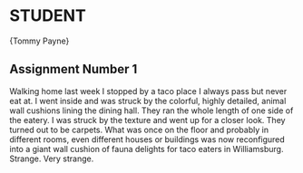 # STUDENT

{Tommy Payne}

## Assignment Number 1

Walking home last week I stopped by a taco place I always pass but never eat at. I went inside and was struck by the colorful, highly detailed, animal wall cushions lining the dining hall. They ran the whole length of one side of the eatery. I was struck by the texture and went up for a closer look. They turned out to be carpets.
What was once on the floor and probably in different rooms, even different houses or buildings was now reconfigured into a giant wall cushion of fauna delights for taco eaters in Williamsburg. Strange. Very strange.
